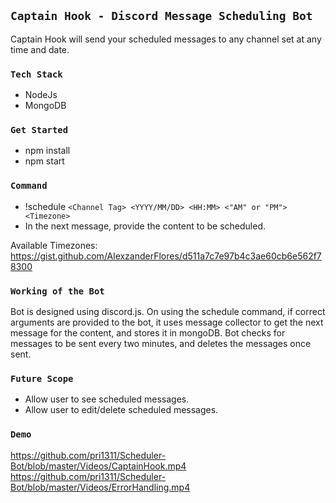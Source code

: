 ## `Captain Hook - Discord Message Scheduling Bot`

Captain Hook will send your scheduled messages to any channel set at any time and date.

### `Tech Stack`

-   NodeJs
-   MongoDB

### `Get Started`

-   npm install
-   npm start

### `Command`

-   !schedule `<Channel Tag> <YYYY/MM/DD> <HH:MM> <"AM" or "PM"> <Timezone>`
-   In the next message, provide the content to be scheduled.

Available Timezones: https://gist.github.com/AlexzanderFlores/d511a7c7e97b4c3ae60cb6e562f78300

### `Working of the Bot`

Bot is designed using discord.js. On using the schedule command, if correct arguments are provided to the bot, it uses message collector to get the next message for the content, and stores it in mongoDB. Bot checks for messages to be sent every two minutes, and deletes the messages once sent.

### `Future Scope`

-   Allow user to see scheduled messages.
-   Allow user to edit/delete scheduled messages.

### `Demo`
https://github.com/pri1311/Scheduler-Bot/blob/master/Videos/CaptainHook.mp4 
<br/>
https://github.com/pri1311/Scheduler-Bot/blob/master/Videos/ErrorHandling.mp4
